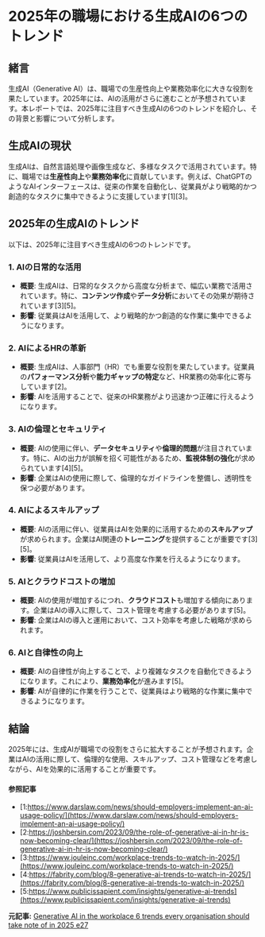 # 2025年の職場における生成AIの6つのトレンド

## 緒言

生成AI（Generative AI）は、職場での生産性向上や業務効率化に大きな役割を果たしています。2025年には、AIの活用がさらに進むことが予想されています。本レポートでは、2025年に注目すべき生成AIの6つのトレンドを紹介し、その背景と影響について分析します。

## 生成AIの現状

生成AIは、自然言語処理や画像生成など、多様なタスクで活用されています。特に、職場では**生産性向上**や**業務効率化**に貢献しています。例えば、ChatGPTのようなAIインターフェースは、従来の作業を自動化し、従業員がより戦略的かつ創造的なタスクに集中できるように支援しています[1][3]。

## 2025年の生成AIのトレンド

以下は、2025年に注目すべき生成AIの6つのトレンドです。

### 1. **AIの日常的な活用**
- **概要**: 生成AIは、日常的なタスクから高度な分析まで、幅広い業務で活用されています。特に、**コンテンツ作成**や**データ分析**においてその効果が期待されています[3][5]。
- **影響**: 従業員はAIを活用して、より戦略的かつ創造的な作業に集中できるようになります。

### 2. **AIによるHRの革新**
- **概要**: 生成AIは、人事部門（HR）でも重要な役割を果たしています。従業員の**パフォーマンス分析**や**能力ギャップの特定**など、HR業務の効率化に寄与しています[2]。
- **影響**: AIを活用することで、従来のHR業務がより迅速かつ正確に行えるようになります。

### 3. **AIの倫理とセキュリティ**
- **概要**: AIの使用に伴い、**データセキュリティ**や**倫理的問題**が注目されています。特に、AIの出力が誤解を招く可能性があるため、**監視体制の強化**が求められています[4][5]。
- **影響**: 企業はAIの使用に際して、倫理的なガイドラインを整備し、透明性を保つ必要があります。

### 4. **AIによるスキルアップ**
- **概要**: AIの活用に伴い、従業員はAIを効果的に活用するための**スキルアップ**が求められます。企業はAI関連の**トレーニング**を提供することが重要です[3][5]。
- **影響**: 従業員はAIを活用して、より高度な作業を行えるようになります。

### 5. **AIとクラウドコストの増加**
- **概要**: AIの使用が増加するにつれ、**クラウドコスト**も増加する傾向にあります。企業はAIの導入に際して、コスト管理を考慮する必要があります[5]。
- **影響**: 企業はAIの導入と運用において、コスト効率を考慮した戦略が求められます。

### 6. **AIと自律性の向上**
- **概要**: AIの自律性が向上することで、より複雑なタスクを自動化できるようになります。これにより、**業務効率化**が進みます[5]。
- **影響**: AIが自律的に作業を行うことで、従業員はより戦略的な作業に集中できるようになります。

## 結論

2025年には、生成AIが職場での役割をさらに拡大することが予想されます。企業はAIの活用に際して、倫理的な使用、スキルアップ、コスト管理などを考慮しながら、AIを効果的に活用することが重要です。

#### 参照記事
- [1:https://www.darslaw.com/news/should-employers-implement-an-ai-usage-policy/](https://www.darslaw.com/news/should-employers-implement-an-ai-usage-policy/)
- [2:https://joshbersin.com/2023/09/the-role-of-generative-ai-in-hr-is-now-becoming-clear/](https://joshbersin.com/2023/09/the-role-of-generative-ai-in-hr-is-now-becoming-clear/)
- [3:https://www.jouleinc.com/workplace-trends-to-watch-in-2025/](https://www.jouleinc.com/workplace-trends-to-watch-in-2025/)
- [4:https://fabrity.com/blog/8-generative-ai-trends-to-watch-in-2025/](https://fabrity.com/blog/8-generative-ai-trends-to-watch-in-2025/)
- [5:https://www.publicissapient.com/insights/generative-ai-trends](https://www.publicissapient.com/insights/generative-ai-trends)


**元記事:** [
Generative AI in the workplace 6 trends every organisation should take note of in 2025 e27](https://e27.co/generative-ai-in-the-workplace-6-trends-every-organisation-should-take-note-of-in-2025-20250217/)